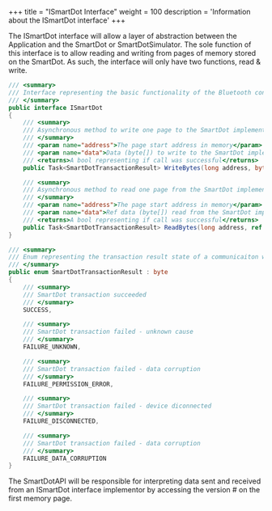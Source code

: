 +++
title = "ISmartDot Interface"
weight = 100
description = 'Information about the ISmartDot interface'
+++

The ISmartDot interface will allow a layer of abstraction between the Application and the SmartDot or SmartDotSimulator.<!--more-->
The sole function of this interface is to allow reading and writing from pages of memory stored on the SmartDot.
As such, the interface will only have two functions, read & write.

```C#
/// <summary>
/// Interface representing the basic functionality of the Bluetooth connection between the mobile application and a SmartDot implementation (Simulator or Hardware)
/// </summary>
public interface ISmartDot
{
    /// <summary>
    /// Asynchronous method to write one page to the SmartDot implementation
    /// </summary>
    /// <param name="address">The page start address in memory</param>
    /// <param name="data">Data (byte[]) to write to the SmartDot implementations page (must not exceed page size)</param>
    /// <returns>A bool representing if call was successful</returns>
    public Task<SmartDotTransactionResult> WriteBytes(long address, byte[] data);

    /// <summary>
    /// Asynchronous method to read one page from the SmartDot implementation
    /// </summary>
    /// <param name="address">The page start address in memory</param>
    /// <param name="data">Ref data (byte[]) read from the SmartDot implementations page (will attempt to fill completely)</param>
    /// <returns>A bool representing if call was successful</returns>
    public Task<SmartDotTransactionResult> ReadBytes(long address, ref byte[] data);
}

/// <summary>
/// Enum representing the transaction result state of a communicaiton with SmartDot hardware
/// </summary>
public enum SmartDotTransactionResult : byte
{
    /// <summary>
    /// SmartDot transaction succeeded
    /// </summary>
    SUCCESS,

    /// <summary>
    /// SmartDot transaction failed - unknown cause
    /// </summary>
    FAILURE_UNKNOWN,

    /// <summary>
    /// SmartDot transaction failed - data corruption
    /// </summary>
    FAILURE_PERMISSION_ERROR,

    /// <summary>
    /// SmartDot transaction failed - device diconnected
    /// </summary>
    FAILURE_DISCONNECTED,

    /// <summary>
    /// SmartDot transaction failed - data corruption
    /// </summary>
    FAILURE_DATA_CORRUPTION
}
```

The SmartDotAPI will be responsible for interpreting data sent and received from an ISmartDot interface implementor by accessing the version # on the first memory page.